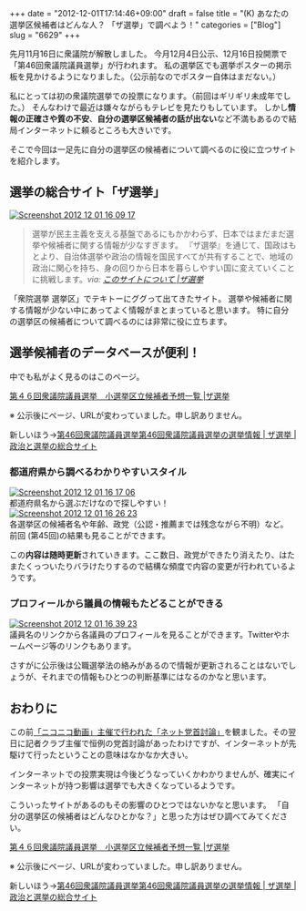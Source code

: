 +++
date = "2012-12-01T17:14:46+09:00"
draft = false
title = "(K) あなたの選挙区候補者はどんな人？ 「ザ選挙」で調べよう！"
categories = ["Blog"]
slug = "6629"
+++

先月11月16日に衆議院が解散しました。
今月12月4日公示、12月16日投開票で「第46回衆議院議員選挙」が行われます。
私の選挙区でも選挙ポスターの掲示板を見かけるようになりました。（公示前なのでポスター自体はまだない。）

私にとっては初の衆議院選挙での投票になります。（前回はギリギリ未成年でした。）
そんなわけで最近は嫌々ながらもテレビを見たりもしています。
しかし<strong>情報の正確さや質の不安</strong>、<strong>自分の選挙区候補者の話が出ない</strong>など不満もあるので結局インターネットに頼るところも大きいです。

そこで今回は一足先に自分の選挙区の候補者について調べるのに役に立つサイトを紹介します。<!--more--><h2>選挙の総合サイト「ザ選挙」</h2>
<div class="center"><a href="http://knk-n.com/wp-content/uploads/2012/12/screenshot-2012-12-01-16.09.17.jpg"><img src="http://knk-n.com/wp-content/uploads/2012/12/screenshot-2012-12-01-16.09.17.jpg" alt="Screenshot 2012 12 01 16 09 17" title="screenshot 2012-12-01 16.09.17.jpg" border="0" width="" height="" /></a></div>
<blockquote title=%E2%80%9Dこのサイトについて |ザ選挙%E2%80%9D cite=%E2%80%9Dhttp://go2senkyo.com/about%E2%80%9D>選挙が民主主義を支える基盤であるにもかかわらず、日本ではまだまだ選挙や候補者に関する情報が少なすぎます。
『ザ選挙』を通じて、国政はもとより、自治体選挙や政治の情報を国民すべてが共有することで、地域の政治に関心を持ち、身の回りから日本を暮らしやすい国に変えていくことに挑戦します。<cite>via: <a href=%E2%80%9Dhttp://go2senkyo.com/about%E2%80%9D target=%E2%80%9D_blank%E2%80%9D>このサイトについて |ザ選挙</a></cite></blockquote>

「衆院選挙 選挙区」でテキトーにググって出てきたサイト。
選挙や候補者に関する情報が少ない中にあってよく情報がまとまっていると思います。
特に自分の選挙区の候補者について調べるのには非常に役に立ちます。

<h2>選挙候補者のデータベースが便利！</h2>
中でも私がよく見るのはこのページ。

<del><p><a  href="http://go2senkyo.com/blog/archives/1916" target="_blank">第４６回衆議院議員選挙　小選挙区立候補者予想一覧 |ザ選挙</a><script type="text/javascript">var url = "http://go2senkyo.com/blog/archives/1916";</script><script src="http://api.b.st-hatena.com/entry.count?url=http://go2senkyo.com/blog/archives/1916&callback=hatebTxt"></script></p></del>
※ 公示後にページ、URLが変わっていました。申し訳ありません。
<p>新しいほう→<a  href="http://go2senkyo.com/elections/2012120822386.html" target="_blank">第46回衆議院議員選挙第46回衆議院議員選挙の選挙情報 | ザ選挙 | 政治と選挙の総合サイト</a><script type="text/javascript">var url = "http://go2senkyo.com/elections/2012120822386.html";</script><script src="http://api.b.st-hatena.com/entry.count?url=http://go2senkyo.com/elections/2012120822386.html&callback=hatebTxt"></script></p>

<h3>都道府県から調べるわかりやすいスタイル</h3>
<div class="center"><a href="http://knk-n.com/wp-content/uploads/2012/12/screenshot-2012-12-01-16.17.06.jpg"><img src="http://knk-n.com/wp-content/uploads/2012/12/screenshot-2012-12-01-16.17.06.jpg" alt="Screenshot 2012 12 01 16 17 06" title="screenshot 2012-12-01 16.17.06.jpg" border="0" width="" height="" /></a></div>
都道府県名から選ぶだけなので探しやすい！

<div class="center"><a href="http://knk-n.com/wp-content/uploads/2012/12/screenshot_2012-12-01_16.26.23.jpg"><img src="http://knk-n.com/wp-content/uploads/2012/12/screenshot_2012-12-01_16.26.23.jpg" alt="Screenshot 2012 12 01 16 26 23" title="screenshot_2012-12-01_16.26.23.jpg" border="0" width="" height="" /></a></div>
各選挙区の候補者名や年齢、政党（公認・推薦までは残念ながら不明）など。
前回 (第45回)の結果も見ることができます。

この<strong>内容は随時更新</strong>されていきます。ここ数日、政党ができたり消えたり、はたまたくっついたりバラけたりするので結構な頻度で内容の変更が行われているようです。

<h3>プロフィールから議員の情報もたどることができる</h3>
<div class="center"><a href="http://knk-n.com/wp-content/uploads/2012/12/screenshot_2012-12-01_16.39.23.jpg"><img src="http://knk-n.com/wp-content/uploads/2012/12/screenshot_2012-12-01_16.39.23.jpg" alt="Screenshot 2012 12 01 16 39 23" title="screenshot_2012-12-01_16.39.23.jpg" border="0" width="" height="" /></a></div>
議員名のリンクから各議員のプロフィールを見ることができます。Twitterやホームページ等のリンクもあります。

さすがに公示後は公職選挙法の絡みがあるので情報が更新されることはないでしょうが、それまでの情報もひとつの判断基準にはなるのかなと思います。

<h2>おわりに</h2>
この前<a href="http://news.nicovideo.jp/watch/nw445357" target="_blank">「ニコニコ動画」主催で行われた「ネット党首討論」</a>を観ました。その翌日に記者クラブ主催で恒例の党首討論があったわけですが、インターネットが先駆けて行ったということの意味はなかなか大きい。

インターネットでの投票実現は今後どうなっていくかわかりませんが、確実にインターネットが持つ影響は選挙でも大きくなっているようです。

こういったサイトがあるのもその影響のひとつではないかなと思います。
「自分の選挙区の候補者はどんなひとかな？」と思った方はぜひ調べてみてください。

<del><p><a  href="http://go2senkyo.com/blog/archives/1916" target="_blank">第４６回衆議院議員選挙　小選挙区立候補者予想一覧 |ザ選挙</a><script type="text/javascript">var url = "http://go2senkyo.com/blog/archives/1916";</script><script src="http://api.b.st-hatena.com/entry.count?url=http://go2senkyo.com/blog/archives/1916&callback=hatebTxt"></script></p></del>
※ 公示後にページ、URLが変わっていました。申し訳ありません。
<p>新しいほう→<a  href="http://go2senkyo.com/elections/2012120822386.html" target="_blank">第46回衆議院議員選挙第46回衆議院議員選挙の選挙情報 | ザ選挙 | 政治と選挙の総合サイト</a><script type="text/javascript">var url = "http://go2senkyo.com/elections/2012120822386.html";</script><script src="http://api.b.st-hatena.com/entry.count?url=http://go2senkyo.com/elections/2012120822386.html&callback=hatebTxt"></script></p>
